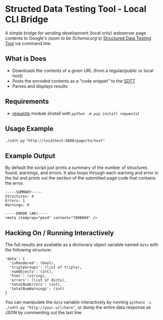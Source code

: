 # Structed Data Testing Tool - Local CLI Bridge
A simple bridge for sending development (local only) webserver page contents to Google's *(soon to be Schema.org's)* [Structured Data Testing Tool](https://search.google.com/structured-data/testing-tool) via command line.

## What is Does
 - Downloads the contents of a given URL (from a regular/public or local host)
 - Posts the encoded contents as a "code snippet" to the [SDTT](https://search.google.com/structured-data/testing-tool#new-test-code-tab)
 - Parses and displays results
 
## Requirements
 - [requests](https://github.com/psf/requests.git) module *(install with `python -m pip install requests`)*

## Usage Example
`./sdtt.py` `"http://localhost:8888/page/to/test"`

## Example Output
By default the script just prints a summary of the number of structures found, warnings, and errors. It also loops through each warning and error in the list and prints out the section of the submitted page code that contains the error.

```
-----SUMMARY-----
Structures: 4
Errors: 1
Warnings: 0

-----ERROR (#0)-----
<meta itemprop="pmid" content="7080884" />
```

## Hacking On / Running Interactively
The full results are available as a dictionary object variable named `data` with the following structure:

```
'data': {
  'isRendered': (bool),
  'tripleGroups': (list of triple), 
  'numObjects': (int),
  'html': (string),
  'errors': (list of dicts),
  'totalNumErrors': (int),
  'totalNumWarnings': (int)
}
```

You can manipulate the `data` variable interactively by running `python3 -i ./sdtt.py "http://your.url/here"`, or dump the entire data response as JSON by commenting out the last line.

